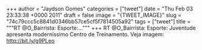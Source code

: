
+++
author = "Jaydson Gomes"
categories = ["tweet"]
date = "Thu Feb 03 23:33:38 +0000 2011"
draft = false
image = "{TWEET_IMAGE}"
slug = "74c79ccc5c8841d0346bb57ce5cf5f7814505a92"
tags = ["tweet"]
title = """RT @O_Bairrista: Esporte:..."""
+++
RT @O_Bairrista: Esporte: Juventude apresenta moderníssimo Centro de Treinamento. Veja imagem: http://bit.ly/g9PLeo
